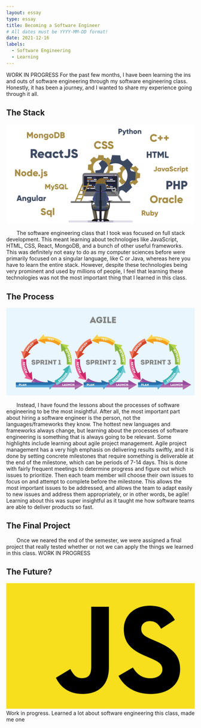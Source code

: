 ```yaml
---
layout: essay
type: essay
title: Becoming a Software Engineer
# All dates must be YYYY-MM-DD format!
date: 2021-12-16
labels:
  - Software Engineering
  - Learning
---
```

WORK IN PROGRESS
For the past few months, I have been learning the ins and outs of software engineering through my software engineering class. Honestly, it has been a journey, and I wanted to share my experience going through it all. 

## The Stack
<img class="ui medium left circular floated image" src="../images/fullstack.png">

&nbsp;&nbsp;&nbsp;&nbsp;&nbsp;&nbsp; The software engineering class that I took was focused on full stack development. This meant learning about technologies like JavaScript, HTML, CSS, React, MongoDB, and a bunch of other useful frameworks. This was definitely not easy to do as my computer sciences before were primarily focused on a singular language, like C or Java, whereas here you have to learn the entire stack. However, despite these technologies being very prominent and used by millions of people, I feel that learning these technologies was not the most important thing that I learned in this class.

## The Process
<img class="ui medium left circular floated image" src="../images/agile.jpeg">

&nbsp;&nbsp;&nbsp;&nbsp;&nbsp;&nbsp; Instead, I have found the lessons about the processes of software engineering to be the most insightful. After all, the most important part about hiring a software engineer is the person, not the languages/frameworks they know. The hottest new languages and frameworks always change, but learning about the processes of software engineering is something that is always going to be relevant. Some highlights include learning about agile project management. Agile project management has a very high emphasis on delivering results swiftly, and it is done by setting concrete milestones that require something is deliverable at the end of the milestone, which can be periods of 7-14 days. This is done with fairly frequent meetings to determine progress and figure out which issues to prioritize. Then each team member will choose their own issues to focus on and attempt to complete before the milestone. This allows the most important issues to be addressed, and allows the team to adapt easily to new issues and address them appropriately, or in other words, be agile! Learning about this was super insightful as it taught me how software teams are able to deliver products so fast.

## The Final Project

&nbsp;&nbsp;&nbsp;&nbsp;&nbsp;&nbsp; Once we neared the end of the semester, we were assigned a final project that really tested whether or not we can apply the things we learned in this class. WORK IN PROGRESS
  
## The Future?

<img class="ui medium left circular floated image" src="../images/js.png">
Work in progress. Learned a lot about software engineering this class, made me one
